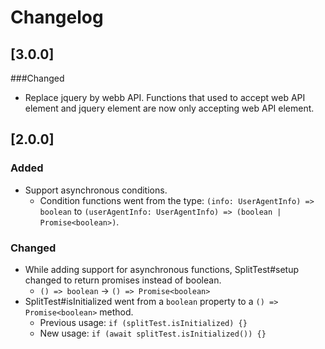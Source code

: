 # Changelog

## [3.0.0]
###Changed
- Replace jquery by webb API. Functions that used to accept web API element and jquery element are now only accepting web API element.

## [2.0.0]
### Added
- Support asynchronous conditions.
    - Condition functions went from the type: `(info: UserAgentInfo) => boolean` to `(userAgentInfo: UserAgentInfo) => (boolean | Promise<boolean>)`.

### Changed
- While adding support for asynchronous functions, SplitTest#setup changed to return promises instead of boolean.
    - `() => boolean` -> `() => Promise<boolean>`
- SplitTest#isInitialized went from a `boolean` property to a `() => Promise<boolean>` method.
    - Previous usage:
        `if (splitTest.isInitialized) {}`
    - New usage:
        `if (await splitTest.isInitialized()) {}`
